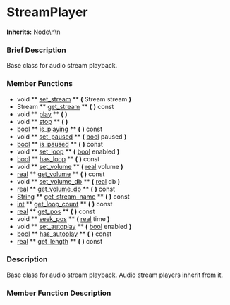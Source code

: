 #  StreamPlayer  
**Inherits:** [Node](class_node)\\n\\n
###  Brief Description  
Base class for audio stream playback.

###  Member Functions 
  * void  ** [set_stream](#set_stream) **  **(** Stream stream  **)**
  * Stream  ** [get_stream](#get_stream) **  **(** **)** const
  * void  ** [play](#play) **  **(** **)**
  * void  ** [stop](#stop) **  **(** **)**
  * [bool](class_bool)  ** [is_playing](#is_playing) **  **(** **)** const
  * void  ** [set_paused](#set_paused) **  **(** [bool](class_bool) paused  **)**
  * [bool](class_bool)  ** [is_paused](#is_paused) **  **(** **)** const
  * void  ** [set_loop](#set_loop) **  **(** [bool](class_bool) enabled  **)**
  * [bool](class_bool)  ** [has_loop](#has_loop) **  **(** **)** const
  * void  ** [set_volume](#set_volume) **  **(** [real](class_real) volume  **)**
  * [real](class_real)  ** [get_volume](#get_volume) **  **(** **)** const
  * void  ** [set_volume_db](#set_volume_db) **  **(** [real](class_real) db  **)**
  * [real](class_real)  ** [get_volume_db](#get_volume_db) **  **(** **)** const
  * [String](class_string)  ** [get_stream_name](#get_stream_name) **  **(** **)** const
  * [int](class_int)  ** [get_loop_count](#get_loop_count) **  **(** **)** const
  * [real](class_real)  ** [get_pos](#get_pos) **  **(** **)** const
  * void  ** [seek_pos](#seek_pos) **  **(** [real](class_real) time  **)**
  * void  ** [set_autoplay](#set_autoplay) **  **(** [bool](class_bool) enabled  **)**
  * [bool](class_bool)  ** [has_autoplay](#has_autoplay) **  **(** **)** const
  * [real](class_real)  ** [get_length](#get_length) **  **(** **)** const

###  Description  
Base class for audio stream playback. Audio stream players inherit from it.

###  Member Function Description  
